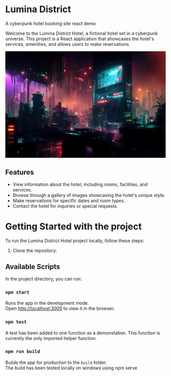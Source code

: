 # Lumina District
A cyberpunk hotel booking site react demo

Welcome to the Lumina District Hotel, a fictional hotel set in a cyberpunk universe. This project is a React application that showcases the hotel's services, amenities, and allows users to make reservations.

![Lumina District Hotel](./src/assets/images/lumina.webp)

## Features

- View information about the hotel, including rooms, facilities, and services.
- Browse through a gallery of images showcasing the hotel's unique style.
- Make reservations for specific dates and room types.
- Contact the hotel for inquiries or special requests.

# Getting Started with the project

To run the Lumina District Hotel project locally, follow these steps:

1. Clone the repository:

## Available Scripts

In the project directory, you can run:

### `npm start`

Runs the app in the development mode.\
Open [http://localhost:3000](http://localhost:3000) to view it in the browser.

### `npm test`
A test has been added to one function as a demonstation. This function is currently the only imported helper function.

### `npm run build`

Builds the app for production to the `build` folder.\
The build has been tested locally on windows using npm serve
